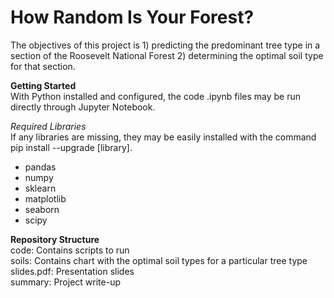 # How Random Is Your Forest?
The objectives of this project is 1) predicting the predominant tree type in a section of the Roosevelt National Forest 2) determining the optimal soil type for that section. 

**Getting Started**   
With Python installed and configured, the code .ipynb files may be run directly through Jupyter Notebook.  
  
*Required Libraries*  
If any libraries are missing, they may be easily installed with the command pip install --upgrade [library].

- pandas  
- numpy  
- sklearn  
- matplotlib  
- seaborn
- scipy  

**Repository Structure**  
code: Contains scripts to run  
soils: Contains chart with the optimal soil types for a particular tree type  
slides.pdf: Presentation slides  
summary: Project write-up  
